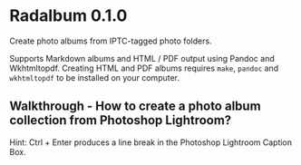 # Radalbum 0.1.0

Create photo albums from IPTC-tagged photo folders.

Supports Markdown albums and HTML / PDF output using Pandoc and Wkhtmltopdf.
Creating HTML and PDF albums requires `make`, `pandoc` and `wkhtmltopdf` to be installed on your computer.

## Walkthrough - How to create a photo album collection from Photoshop Lightroom?

Hint: Ctrl + Enter produces a line break in the Photoshop Lightroom Caption Box.